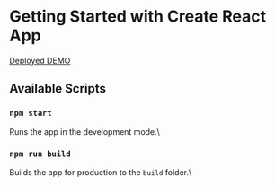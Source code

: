 # Getting Started with Create React App

<a href='https://jobs-testtask.netlify.app'>Deployed DEMO</a></br>

## Available Scripts

### `npm start`

Runs the app in the development mode.\

### `npm run build`

Builds the app for production to the `build` folder.\
